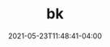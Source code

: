 ---
title: "bk"
layout: splash
permalink: /
date: 2021-05-23T11:48:41-04:00

header:

#  overlay_color: "#000"
#  overlay_filter: "0.5"
#  overlay_image: /assets/images/unsplash-image-1.jpg
#  caption: "Photo credit: [****](https://unsplash.com)"


excerpt: "bee-key

[He](http://my.pronoun.is/he) is an experienced [shop educator](https://en.wikipedia.org/wiki/Technology_education) whose general work and many interests are loosely documented on this site."
---